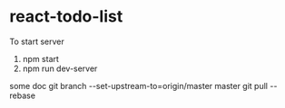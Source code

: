 # react-todo-list
To start server
1) npm start
2) npm run dev-server

some doc
 git branch --set-upstream-to=origin/master master
 git pull --rebase
 